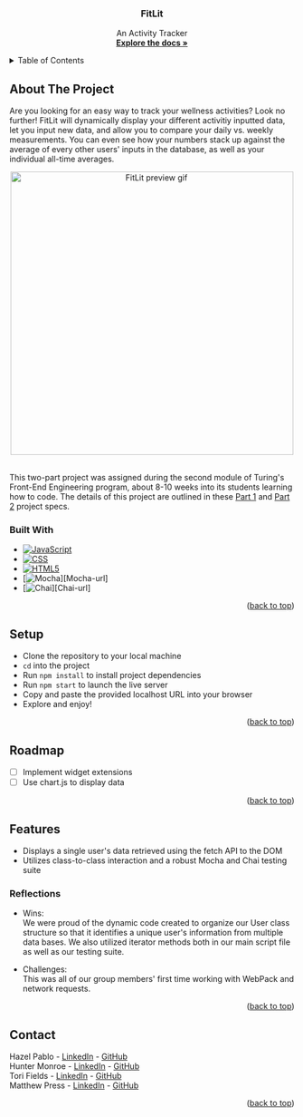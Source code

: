 <a name="readme-top"></a>

<!-- HEADER -->
<h3 align="center">FitLit</h3>
  <p align="center">
    An Activity Tracker
    <br />
    <a href="https://github.com/vfields/fitlit"><strong>Explore the docs »</strong></a>
  </p>
</div>

<!-- TABLE OF CONTENTS -->
<details>
  <summary>Table of Contents</summary>
  <ol>
    <li>
      <a href="#about-the-project">About The Project</a>
      <ul>
        <li><a href="#built-with">Built With</a></li>
      </ul>
    </li>
    <li><a href="#setup">Setup</a></li>
    <li><a href="#roadmap">Roadmap</a></li>
    <li>
        <a href="#features">Features</a>
        <ul>
            <li><a href="#reflections">Reflections</a>
        </ul>
    </li>
    <li><a href="#contact">Contact</a></li>
  </ol>
</details>

## About The Project
Are you looking for an easy way to track your wellness activities? Look no further! FitLit will dynamically display your different activitiy inputted data, let you input new data, and allow you to compare your daily vs. weekly measurements. You can even see how your numbers stack up against the average of every other users' inputs in the database, as well as your individual all-time averages.<br>
<p align="center">
    <img width="500" src="https://media.giphy.com/media/k4871ZHj3U2cPuvIA7/giphy.gif" alt="FitLit preview gif">
</p>
<br />
This two-part project was assigned during the second module of Turing's Front-End Engineering program, about 8-10 weeks into its students learning how to code. The details of this project are outlined in these <a href="http://frontend.turing.io/projects/fitlit.html">Part 1</a> and <a href="https://frontend.turing.edu/projects/Fitlit-part-two.html">Part 2</a> project specs.

### Built With

* [![JavaScript][JavaScript.com]][JavaScript-url]
* [![CSS][w3.org/Style/CSS/Overview.en.html]][CSS-url]
* [![HTML5][w3.org]][HTML-url]
* [![Mocha][https://mochajs.org/]][Mocha-url]
* [![Chai][https://www.chaijs.com/]][Chai-url]

<p align="right">(<a href="#readme-top">back to top</a>)</p>

## Setup
- Clone the repository to your local machine
- `cd` into the project
- Run `npm install` to install project dependencies
- Run `npm start` to launch the live server
- Copy and paste the provided localhost URL into your browser
- Explore and enjoy!

<p align="right">(<a href="#readme-top">back to top</a>)</p>

## Roadmap

- [ ] Implement widget extensions
- [ ] Use chart.js to display data

<p align="right">(<a href="#readme-top">back to top</a>)</p>

## Features

- Displays a single user's data retrieved using the fetch API to the DOM
- Utilizes class-to-class interaction and a robust Mocha and Chai testing suite

### Reflections
* Wins:<br>
We were proud of the dynamic code created to organize our User class structure so that it identifies a unique user's information from multiple data bases. We also utilized iterator methods both in our main script file as well as our testing suite. 

* Challenges:<br>
This was all of our group members' first time working with WebPack and network requests.

<p align="right">(<a href="#readme-top">back to top</a>)</p>

## Contact

Hazel Pablo - [LinkedIn](https://www.linkedin.com/in/hazel-pablo-704779245/) - [GitHub](https://github.com/Hpablo08)<br>
Hunter Monroe - [LinkedIn](https://www.linkedin.com/in/hunter-monroe-035ab0188/) - [GitHub](https://github.com/Hmonroe2)<br>
Tori Fields - [LinkedIn](https://www.linkedin.com/in/victoria-ashley-fields/) - [GitHub](https://github.com/vfields)<br>
Matthew Press - [LinkedIn](https://www.linkedin.com/in/matthew-press-813961246/) - [GitHub](https://github.com/MatthewPress)<br>

<p align="right">(<a href="#readme-top">back to top</a>)</p>

<!-- MARKDOWN LINKS & IMAGES -->
[linkedin-shield]: https://img.shields.io/badge/-LinkedIn-black.svg?style=for-the-badge&logo=linkedin&colorB=555
[linkedin-url]: https://linkedin.com/in/matthew-press-813961246/
[product-demo]: images/demo.gif
[JavaScript.com]: https://img.shields.io/badge/-JavaScript-yellow
[JavaScript-url]: https://www.javascript.com/
[w3.org/Style/CSS/Overview.en.html]: https://img.shields.io/badge/-CSS-blue
[CSS-url]: https://www.w3.org/Style/CSS/Overview.en.html
[w3.org]: https://img.shields.io/badge/-HTML5-red
[HTML-url]: https://www.w3.org/
[Mocha-url]: https://mochajs.org/
[https://mochajs.org/]: https://img.shields.io/badge/Mocha-8D6748?style=for-the-badge&logo=Mocha&logoColor=white
[Chai-url]: https://www.chaijs.com/
[https://www.chaijs.com/]: https://img.shields.io/badge/Chai-A30701?style=for-the-badge&logo=chai&logoColor=white
